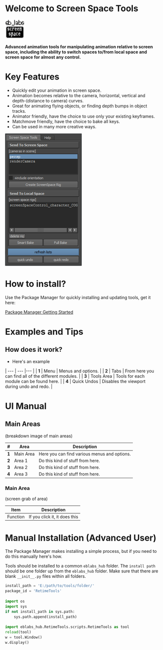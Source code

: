 # Welcome to Screen Space Tools

<img src="https://raw.githubusercontent.com/eblabs/eblabs_community/master/docs/ScreenSpaceTools/data/eblabs_screenSpace.png" alt="image" width="64px" />

**Advanced animation tools for manipulating animation relative to screen space, including the ability to switch spaces to/from local space and screen space for almost any control.**

# Key Features
* Quickly edit your animation in screen space.
* Animation becomes relative to the camera, horizontal, vertical and depth-(distance to camera) curves.
* Great for animating flying objects, or finding depth bumps in object tracks.
* Animator friendly, have the choice to use only your existing keyframes.
* Matchmove friendly, have the choice to bake all keys.
* Can be used in many more creative ways.


<img src="https://raw.githubusercontent.com/eblabs/eblabs_community/master/docs/ScreenSpaceTools/data/screenSpace_mainUI1.jpg" alt="image"/>

# How to install?
Use the Package Manager for quickly installing and updating tools, get it here:

[Package Manager Getting Started](https://eblabs.com/package-manager-quick-install-beta/)

# Examples and Tips

## How does it work?
* Here's an example

| --- | --- |--- |
| **1** | Menu | Menus and options. |
| **2** | Tabs | From here you can find all of the different modules. |
| **3** | Tools Area | Tools for each module can be found here.  |
| **4** | Quick Undos | Disables the viewport during undo and redo. |

# UI Manual

## Main Areas
(breakdown image of main areas)

| # | Area | Description | 
| --- | --- |--- |
| **1** | Main Area | Here you can find various menus and options. |
| **2** | Area 1 | Do this kind of stuff from here. |
| **3** | Area 2 | Do this kind of stuff from here.  |
| **4** | Area 3 | Do this kind of stuff from here. |

### Main Area
(screen grab of area)

| Item | Description | 
| --- | --- |
| Function | If you click it, it does this  | 


# Manual Installation (Advanced User)

The Package Manager makes installing a simple process, but if you need to do this manually here's how.

Tools should be installed to a common `eblabs_hub` folder. The `install path` should be one folder up from the `eblabs_hub` folder. Make sure that there are blank `__init__.py` files within all folders.

```python
install_path = 'E:/path/to/tools/folder/'
package_id = 'RetimeTools'

import os
import sys
if not install_path in sys.path:
    sys.path.append(install_path)

import eblabs_hub.RetimeTools.scripts.RetimeTools as tool
reload(tool)
w = tool.Window()
w.display()
```


